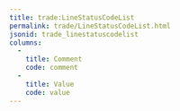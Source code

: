 ```yaml
---
title: trade:LineStatusCodeList
permalink: trade/LineStatusCodeList.html
jsonid: trade_linestatuscodelist
columns:
  - 
    title: Comment
    code: comment
  - 
    title: Value
    code: value
---
```

